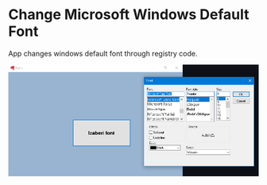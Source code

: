 # Change Microsoft Windows Default Font

App changes windows default font through registry code.

![](https://github.com/stefandrazicstefan/FontChange/blob/master/fontchange.PNG) 
